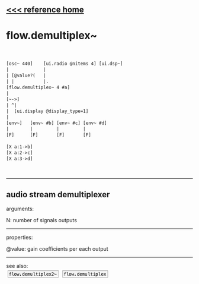 [<<< reference home](ceammc_lib.md)
---

# flow.demultiplex~

```


[osc~ 440]    [ui.radio @nitems 4] [ui.dsp~]
|             |
| [@value?(   |
| |           |.
[flow.demultiplex~ 4 #a]
|
[~->]
| ^|
|  [ui.display @display_type=1]
|
[env~]   [env~ #b] [env~ #c] [env~ #d]
|        |         |         |
[F]      [F]       [F]       [F]

[X a:1->b]
[X a:2->c]
[X a:3->d]

            
```
---
audio stream demultiplexer
---
arguments:

N: number of signals
            outputs<br>

---
properties:

@value: gain coefficients per each
            output<br>

---
see also:<br>
[![flow.demultiplex2~](img/object_flow.demultiplex2~.png)](flow.demultiplex2~.md)
[![flow.demultiplex](img/object_flow.demultiplex.png)](flow.demultiplex.md)
